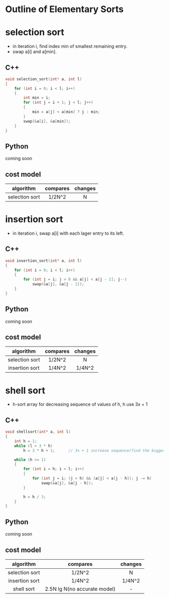 # Outline of Elementary Sorts

# selection sort
- in iteration i, find index min of smallest remaining entry.
- swap a[i] and a[min].

## C++
```C++
void selection_sort(int* a, int l)
{
	for (int i = 0; i < l; i++)
	{
		int min = i;
		for (int j = i + 1; j < l; j++)
		{
			min = a[j] < a[min] ? j : min;
		}
		swap(&a[i], &a[min]);
	}
}
```

## Python
coming soon

## cost model
| algorithm | compares | changes |
|:---------:|:----------:|:-----:|
|selection sort|1/2N^2|N|

# insertion sort
- in iteration i, swap a[i] with each lager entry to its left.

## C++
```C++
void insertion_sort(int* a, int l)
{
	for (int i = 0; i < l; i++)
	{
		for (int j = i; j > 0 && a[j] < a[j - 1]; j--)
			swap(&a[j], &a[j - 1]);
	}
}
```

## Python
coming soon

## cost model
| algorithm | compares | changes |
|:---------:|:----------:|:-----:|
|selection sort|1/2N^2|N|
|insertion sort|1/4N^2|1/4N^2|

# shell sort
- h-sort array for decreasing sequence of values of h, h use 3x + 1

## C++
```C++
void shellsort(int* a, int l)
{
	int h = 1;
	while (l > 3 * h)
		h = 3 * h + 1;		// 3x + 1 increase sequence(find the biggest h)

	while (h >= 1)
	{
		for (int i = h; i < l; i++)
		{
			for (int j = i; (j > h) && (a[j] < a[j - h]); j -= h)
				swap(&a[j], &a[j - h]);
		}

		h = h / 3;
	}
}
```

## Python 
coming soon

## cost model
| algorithm | compares | changes |
|:---------:|:----------:|:-----:|
|selection sort|1/2N^2|N|
|insertion sort|1/4N^2|1/4N^2|
|shell sort|2.5N lg N(no accurate model)|-|



